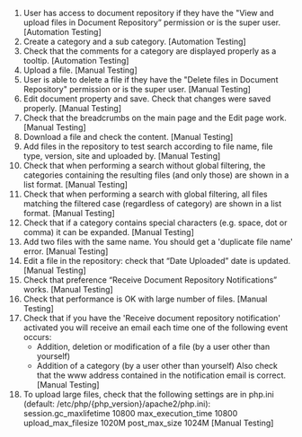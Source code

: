 1. User has access to document repository if they have the "View and upload files in Document Repository” permission or is the super user.
   [Automation Testing]
2. Create a category and a sub category.
   [Automation Testing]
3. Check that the comments for a category are displayed properly as a tooltip.
   [Automation Testing]
4. Upload a file.
   [Manual Testing]
5. User is able to delete a file if they have the "Delete files in Document Repository" permission or is the super user.
   [Manual Testing]
6. Edit document property and save. Check that changes were saved properly.
   [Manual Testing]
7. Check that the breadcrumbs on the main page and the Edit page work.
   [Manual Testing]
8. Download a file and check the content.
   [Manual Testing]
9. Add files in the repository to test search according to file name, file type, version, site and uploaded by.
   [Manual Testing]
10. Check that when performing a search without global filtering, the categories
   containing the resulting files (and only those) are shown in a list format. 
   [Manual Testing]
11. Check that when performing a search with global filtering, all files matching the filtered case 
   (regardless of category) are shown in a list format. 
   [Manual Testing]
12. Check that if a category contains special characters (e.g. space, dot or comma) it can be expanded.
   [Manual Testing]
13. Add two files with the same name. You should get a 'duplicate file name' error.
   [Manual Testing]
14. Edit a file in the repository: check that “Date Uploaded” date is updated.
    [Manual Testing]
15. Check that preference “Receive Document Repository Notifications” works.
    [Manual Testing]
16. Check that performance is OK with large number of files.
    [Manual Testing]
17. Check that if you have the 'Receive document repository notification' activated you will receive an email each 
    time one of the following event occurs:
       - Addition, deletion or modification of a file (by a user other than yourself)
       - Addition of a category (by a user other than yourself)
    Also check that the www address contained in the notification email is correct.
    [Manual Testing]
17. To upload large files, check that the following settings are in php.ini (default: /etc/php/{php_version}/apache2/php.ini):
      session.gc_maxlifetime 10800
      max_execution_time  10800
      upload_max_filesize 1020M
      post_max_size   1024M
    [Manual Testing]
